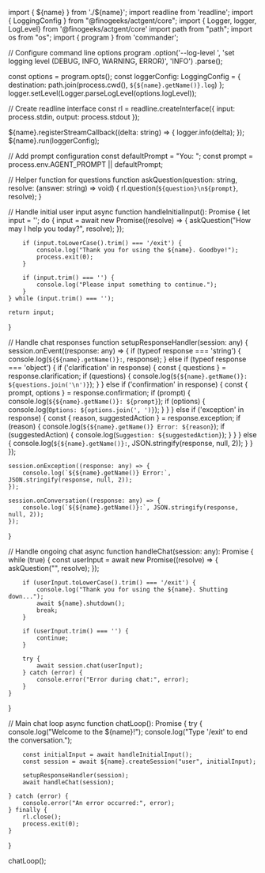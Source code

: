 import { ${name} } from './${name}';
import readline from 'readline';
import { LoggingConfig } from "@finogeeks/actgent/core";
import { Logger, logger, LogLevel} from '@finogeeks/actgent/core'
import path from "path";
import os from "os";
import { program } from 'commander';

// Configure command line options
program
  .option('--log-level <level>', 'set logging level (DEBUG, INFO, WARNING, ERROR)', 'INFO')
  .parse();

const options = program.opts();
const loggerConfig: LoggingConfig = {
  destination: path.join(process.cwd(), `${${name}.getName()}.log`)
};
logger.setLevel(Logger.parseLogLevel(options.logLevel));

// Create readline interface
const rl = readline.createInterface({
    input: process.stdin,
    output: process.stdout
});

${name}.registerStreamCallback((delta: string) => {
    logger.info(delta);
});
${name}.run(loggerConfig);

// Add prompt configuration
const defaultPrompt = "You: ";
const prompt = process.env.AGENT_PROMPT || defaultPrompt;

// Helper function for questions
function askQuestion(question: string, resolve: (answer: string) => void) {
    rl.question(`${question}\n${prompt}`, resolve);
}

// Handle initial user input
async function handleInitialInput(): Promise<string> {
    let input = '';
    do {
        input = await new Promise<string>((resolve) => {
            askQuestion("How may I help you today?", resolve);
        });

        if (input.toLowerCase().trim() === '/exit') {
            console.log("Thank you for using the ${name}. Goodbye!");
            process.exit(0);
        }

        if (input.trim() === '') {
            console.log("Please input something to continue.");
        }
    } while (input.trim() === '');
    
    return input;
}

// Handle chat responses
function setupResponseHandler(session: any) {
    session.onEvent((response: any) => {
        if (typeof response === 'string') {
            console.log(`${${name}.getName()}:`, response);
        } else if (typeof response === 'object') {
            if ('clarification' in response) {
                const { questions } = response.clarification;
                if (questions) {
                    console.log(`${${name}.getName()}: ${questions.join('\n')}`);
                }
            } else if ('confirmation' in response) {
                const { prompt, options } = response.confirmation;
                if (prompt) {
                    console.log(`${${name}.getName()}: ${prompt}`);
                    if (options) {
                        console.log(`Options: ${options.join(', ')}`);
                    }
                }
            } else if ('exception' in response) {
                const { reason, suggestedAction } = response.exception;
                if (reason) {
                    console.log(`${${name}.getName()} Error: ${reason}`);
                    if (suggestedAction) {
                        console.log(`Suggestion: ${suggestedAction}`);
                    }
                }
            } else {
                console.log(`${${name}.getName()}:`, JSON.stringify(response, null, 2));
            }
        }
    });

    session.onException((response: any) => {
        console.log(`${${name}.getName()} Error:`, JSON.stringify(response, null, 2));
    });

    session.onConversation((response: any) => {
        console.log(`${${name}.getName()}:`, JSON.stringify(response, null, 2));
    });
}

// Handle ongoing chat
async function handleChat(session: any): Promise<void> {
    while (true) {
        const userInput = await new Promise<string>((resolve) => {
            askQuestion("", resolve);
        });

        if (userInput.toLowerCase().trim() === '/exit') {
            console.log("Thank you for using the ${name}. Shutting down...");
            await ${name}.shutdown();
            break;
        }

        if (userInput.trim() === '') {
            continue;
        }

        try {
            await session.chat(userInput);
        } catch (error) {
            console.error("Error during chat:", error);
        }
    }
}

// Main chat loop
async function chatLoop(): Promise<void> {
    try {
        console.log("Welcome to the ${name}!");
        console.log("Type '/exit' to end the conversation.");

        const initialInput = await handleInitialInput();
        const session = await ${name}.createSession("user", initialInput);
        
        setupResponseHandler(session);
        await handleChat(session);
        
    } catch (error) {
        console.error("An error occurred:", error);
    } finally {
        rl.close();
        process.exit(0);
    }
}

chatLoop();